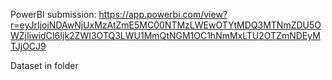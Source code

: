 PowerBI submission: https://app.powerbi.com/view?r=eyJrIjoiNDAwNjUxMzAtZmE5MC00NTMzLWEwOTYtMDQ3MTNmZDU5OWZjIiwidCI6Ijk2ZWI3OTQ3LWU1MmQtNGM1OC1hNmMxLTU2OTZmNDEyMTJjOCJ9

Dataset in folder